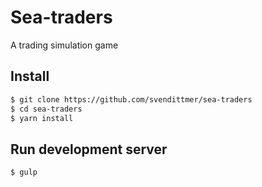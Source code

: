 # Sea-traders
A trading simulation game

## Install
```sh
$ git clone https://github.com/svendittmer/sea-traders
$ cd sea-traders
$ yarn install
```

## Run development server
```sh
$ gulp
```
